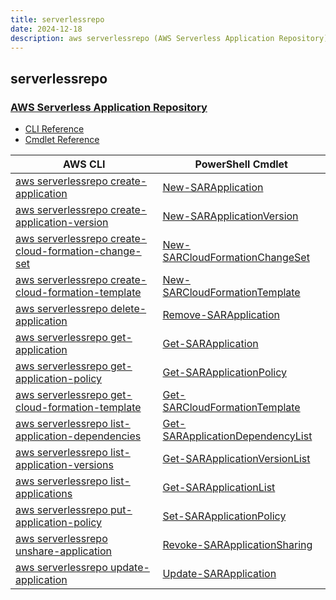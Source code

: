 ```yaml
---
title: serverlessrepo
date: 2024-12-18
description: aws serverlessrepo (AWS Serverless Application Repository) command/cmdlet list.
---
```


## serverlessrepo

### [AWS Serverless Application Repository](https://aws.amazon.com/serverless/serverlessrepo/)

* [CLI Reference](https://awscli.amazonaws.com/v2/documentation/api/latest/reference/serverlessrepo/index.html)
* [Cmdlet Reference](https://docs.aws.amazon.com/powershell/latest/reference/items/AWS_Serverless_Application_Repository_cmdlets.html)

|AWS CLI|PowerShell Cmdlet|
|----|----|
|[aws serverlessrepo create-application](https://awscli.amazonaws.com/v2/documentation/api/latest/reference/serverlessrepo/create-application.html)|[New-SARApplication](https://docs.aws.amazon.com/powershell/latest/reference/items/New-SARApplication.html)|
|[aws serverlessrepo create-application-version](https://awscli.amazonaws.com/v2/documentation/api/latest/reference/serverlessrepo/create-application-version.html)|[New-SARApplicationVersion](https://docs.aws.amazon.com/powershell/latest/reference/items/New-SARApplicationVersion.html)|
|[aws serverlessrepo create-cloud-formation-change-set](https://awscli.amazonaws.com/v2/documentation/api/latest/reference/serverlessrepo/create-cloud-formation-change-set.html)|[New-SARCloudFormationChangeSet](https://docs.aws.amazon.com/powershell/latest/reference/items/New-SARCloudFormationChangeSet.html)|
|[aws serverlessrepo create-cloud-formation-template](https://awscli.amazonaws.com/v2/documentation/api/latest/reference/serverlessrepo/create-cloud-formation-template.html)|[New-SARCloudFormationTemplate](https://docs.aws.amazon.com/powershell/latest/reference/items/New-SARCloudFormationTemplate.html)|
|[aws serverlessrepo delete-application](https://awscli.amazonaws.com/v2/documentation/api/latest/reference/serverlessrepo/delete-application.html)|[Remove-SARApplication](https://docs.aws.amazon.com/powershell/latest/reference/items/Remove-SARApplication.html)|
|[aws serverlessrepo get-application](https://awscli.amazonaws.com/v2/documentation/api/latest/reference/serverlessrepo/get-application.html)|[Get-SARApplication](https://docs.aws.amazon.com/powershell/latest/reference/items/Get-SARApplication.html)|
|[aws serverlessrepo get-application-policy](https://awscli.amazonaws.com/v2/documentation/api/latest/reference/serverlessrepo/get-application-policy.html)|[Get-SARApplicationPolicy](https://docs.aws.amazon.com/powershell/latest/reference/items/Get-SARApplicationPolicy.html)|
|[aws serverlessrepo get-cloud-formation-template](https://awscli.amazonaws.com/v2/documentation/api/latest/reference/serverlessrepo/get-cloud-formation-template.html)|[Get-SARCloudFormationTemplate](https://docs.aws.amazon.com/powershell/latest/reference/items/Get-SARCloudFormationTemplate.html)|
|[aws serverlessrepo list-application-dependencies](https://awscli.amazonaws.com/v2/documentation/api/latest/reference/serverlessrepo/list-application-dependencies.html)|[Get-SARApplicationDependencyList](https://docs.aws.amazon.com/powershell/latest/reference/items/Get-SARApplicationDependencyList.html)|
|[aws serverlessrepo list-application-versions](https://awscli.amazonaws.com/v2/documentation/api/latest/reference/serverlessrepo/list-application-versions.html)|[Get-SARApplicationVersionList](https://docs.aws.amazon.com/powershell/latest/reference/items/Get-SARApplicationVersionList.html)|
|[aws serverlessrepo list-applications](https://awscli.amazonaws.com/v2/documentation/api/latest/reference/serverlessrepo/list-applications.html)|[Get-SARApplicationList](https://docs.aws.amazon.com/powershell/latest/reference/items/Get-SARApplicationList.html)|
|[aws serverlessrepo put-application-policy](https://awscli.amazonaws.com/v2/documentation/api/latest/reference/serverlessrepo/put-application-policy.html)|[Set-SARApplicationPolicy](https://docs.aws.amazon.com/powershell/latest/reference/items/Set-SARApplicationPolicy.html)|
|[aws serverlessrepo unshare-application](https://awscli.amazonaws.com/v2/documentation/api/latest/reference/serverlessrepo/unshare-application.html)|[Revoke-SARApplicationSharing](https://docs.aws.amazon.com/powershell/latest/reference/items/Revoke-SARApplicationSharing.html)|
|[aws serverlessrepo update-application](https://awscli.amazonaws.com/v2/documentation/api/latest/reference/serverlessrepo/update-application.html)|[Update-SARApplication](https://docs.aws.amazon.com/powershell/latest/reference/items/Update-SARApplication.html)|

